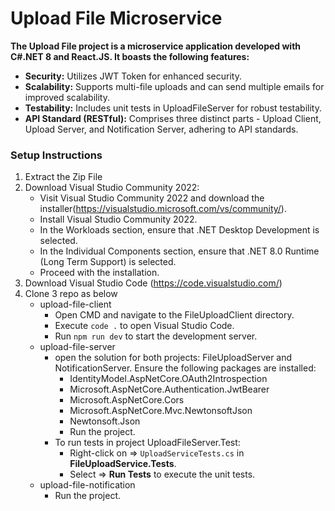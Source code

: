 # Upload File Microservice

**The Upload File project is a microservice application developed with C#.NET 8 and React.JS. It boasts the following features:**

* **Security:** Utilizes JWT Token for enhanced security.
* **Scalability:** Supports multi-file uploads and can send multiple emails for improved scalability.
* **Testability:** Includes unit tests in UploadFileServer for robust testability.
* **API Standard (RESTful):** Comprises three distinct parts - Upload Client, Upload Server, and Notification Server, adhering to API standards.

### Setup Instructions
1. Extract the Zip File
2. Download Visual Studio Community 2022:
   - Visit Visual Studio Community 2022 and download the installer(https://visualstudio.microsoft.com/vs/community/).
   - Install Visual Studio Community 2022.
   - In the Workloads section, ensure that .NET Desktop Development is selected.
   - In the Individual Components section, ensure that .NET 8.0 Runtime (Long Term Support) is selected.
   - Proceed with the installation.
3. Download Visual Studio Code (https://code.visualstudio.com/)
4. Clone 3 repo as below
   * upload-file-client
     * Open CMD and navigate to the FileUploadClient directory.
     * Execute `code .` to open Visual Studio Code.
     * Run `npm run dev` to start the development server.
   * upload-file-server
     * open the solution for both projects: FileUploadServer and NotificationServer. Ensure the following packages are installed:
       * IdentityModel.AspNetCore.OAuth2Introspection
       * Microsoft.AspNetCore.Authentication.JwtBearer
       * Microsoft.AspNetCore.Cors
       * Microsoft.AspNetCore.Mvc.NewtonsoftJson
       * Newtonsoft.Json
       * Run the project.
     * To run tests in project UploadFileServer.Test:
       * Right-click on => `UploadServiceTests.cs` in **FileUploadService.Tests**.
       * Select => **Run Tests** to execute the unit tests.
   * upload-file-notification
     * Run the project.

